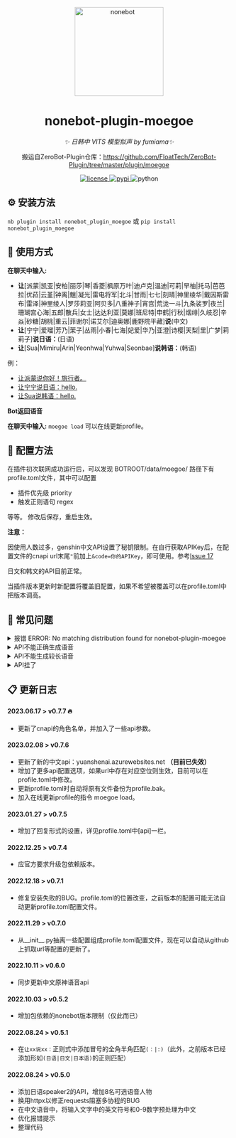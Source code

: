 <!--
 * @Author         : yiyuiii
 * @Date           : 2022-10-11 20:00:00
 * @LastEditors    : yiyuiii
 * @LastEditTime   : 2023-06-17 11:00:00
 * @Description    : None
 * @GitHub         : https://github.com/yiyuiii
-->

<!-- markdownlint-disable MD033 MD036 MD041 -->

<p align="center">
  <a href="https://v2.nonebot.dev/"><img src="https://v2.nonebot.dev/logo.png" width="200" height="200" alt="nonebot"></a>
</p>

<div align="center">

# nonebot-plugin-moegoe

_✨ 日韩中 VITS 模型拟声 by fumiama✨_

搬运自ZeroBot-Plugin仓库：https://github.com/FloatTech/ZeroBot-Plugin/tree/master/plugin/moegoe

</div>

<p align="center">
  <a href="https://raw.githubusercontent.com/Yiyuiii/nonebot-plugin-moegoe/master/LICENSE">
    <img src="https://img.shields.io/github/license/Yiyuiii/nonebot-plugin-moegoe.svg" alt="license">
  </a>
  <a href="https://pypi.python.org/pypi/nonebot-plugin-moegoe">
    <img src="https://img.shields.io/pypi/v/nonebot-plugin-moegoe.svg" alt="pypi">
  </a>
  <img src="https://img.shields.io/badge/python-3.8+-blue.svg" alt="python">
</p>

## :gear: 安装方法

`nb plugin install nonebot_plugin_moegoe`
或 `pip install nonebot_plugin_moegoe`

## :rocket: 使用方式

**在聊天中输入:**

- **让**[派蒙|凯亚|安柏|丽莎|琴|香菱|枫原万叶|迪卢克|温迪|可莉|早柚|托马|芭芭拉|优菈|云堇|钟离|魈|凝光|雷电将军|北斗|甘雨|七七|刻晴|神里绫华|戴因斯雷布|雷泽|神里绫人|罗莎莉亚|阿贝多|八重神子|宵宫|荒泷一斗|九条裟罗|夜兰|珊瑚宫心海|五郎|散兵|女士|达达利亚|莫娜|班尼特|申鹤|行秋|烟绯|久岐忍|辛焱|砂糖|胡桃|重云|菲谢尔|诺艾尔|迪奥娜|鹿野院平藏]**说**(中文)
- **让**[宁宁|爱瑠|芳乃|茉子|丛雨|小春|七海|妃爱|华乃|亚澄|诗樱|天梨|里|广梦|莉莉子]**说日语：**(日语)
- **让**[Sua|Mimiru|Arin|Yeonhwa|Yuhwa|Seonbae]**说韩语：**(韩语)

例：

- [让派蒙说你好！旅行者。](https://genshin.azurewebsites.net/api/speak?format=mp3&text=你好！旅行者。&id=0)
- [让宁宁说日语：hello.](https://moegoe.azurewebsites.net/api/speak?text=hello!&id=0)
- [让Sua说韩语：hello.](https://moegoe.azurewebsites.net/api/speakkr?text=hello!&id=0)

**Bot返回语音**

<!-- <p align="center">
  <audio src="https://yuanshenai.azurewebsites.net/api?speaker=派蒙&text=你好！旅行者。&format=mp3&length=1&noise=0.6&noisew=0.8"></audio>

<audio src="https://moegoe.azurewebsites.net/api/speak?text=hello!&id=0"></audio>

<audio src="https://moegoe.azurewebsites.net/api/speakkr?text=hello!&id=0"></audio>
</p> -->

**在聊天中输入:**  `moegoe load` 可以在线更新profile。

## :wrench: 配置方法

在插件初次联网成功运行后，可以发现 BOTROOT/data/moegoe/ 路径下有profile.toml文件，其中可以配置

- 插件优先级 priority
- 触发正则语句 regex

等等。 修改后保存，重启生效。

**注意：**

因使用人数过多，genshin中文API设置了秘钥限制。在自行获取APIKey后，在配置文件的cnapi url末尾`"`前加上`&code=你的APIKey`，即可使用。参考[Issue 17](https://github.com/Yiyuiii/nonebot-plugin-moegoe/issues/17#issuecomment-1336317427)

日文和韩文的API目前正常。

当插件版本更新时新配置将覆盖旧配置，如果不希望被覆盖可以在profile.toml中把版本调高。

## :speech_balloon: 常见问题

<details>
<summary>报错 ERROR: No matching distribution found for nonebot-plugin-moegoe</summary>

[Issue 1](https://github.com/Yiyuiii/nonebot-plugin-moegoe/issues/1)

 - 注意安装的包名是带**下划线**的：nonebot_plugin_moegoe
</details>

<details>
<summary>API不能正确生成语音</summary>

[Issue 2](https://github.com/Yiyuiii/nonebot-plugin-moegoe/issues/2) | [Issue 4](https://github.com/Yiyuiii/nonebot-plugin-moegoe/issues/4)

- 第一种情况：**中文语音api对输入要求很严**，只支持中文字符和几个标点符号，输入如果包含api无法处理的字符就会无法生成语音，包括英文、叠词、奇怪标点符号等就大概率不行。
- 第二种情况：当后台在报`encode silk failed: convert pcm file error: exec: "ffmpeg": executable file not found in %PATH% `错误时，表示go-cqhttp编码音频所依赖的ffmpeg包没有被安装，所以不能发送音频。**请自行安装ffmpeg**。*（不过ffmpeg可能不是必须的。如果有人在不安装ffmpeg时能正常使用，请向我反馈，这一点还没有经过测试。）*
- 第三种情况：**本插件默认优先级为5**，若有其它的插件优先级比5强，且该插件有block截断，则本插件可能无法收到并处理消息。目前需要自行调整插件的优先级。
</details>

<details>
<summary>API不能生成较长语音</summary>

目前API生成较长语音的速度很慢（从数十秒到数分钟），为避免该类请求的并发造成资源阻塞，代码中限制了请求时长，可自行修改。

`resp = await client.get(url, timeout=120)`
</details>

<details>
<summary>API挂了</summary>

[Issue 7](https://github.com/Yiyuiii/nonebot-plugin-moegoe/issues/7) | [Issue 15](https://github.com/Yiyuiii/nonebot-plugin-moegoe/issues/15)

</details>


## :clipboard: 更新日志

#### 2023.06.17 > v0.7.7 :fire:

- 更新了cnapi的角色名单，并加入了一些api参数。

#### 2023.02.08 > v0.7.6

- 更新了新的中文api：yuanshenai.azurewebsites.net **（目前已失效）**
- 增加了更多api配置选项，如果url中存在对应空位则生效，目前可以在profile.toml中修改。
- 更新profile.toml时自动将原有文件备份为profile.bak。
- 加入在线更新profile的指令 moegoe load。

#### 2023.01.27 > v0.7.5 ​

- 增加了回复形式的设置，详见profile.toml中[api]一栏。

#### 2022.12.25 > v0.7.4

- 应官方要求升级包依赖版本。

#### 2022.12.18 > v0.7.1
- 修复安装失败的BUG。profile.toml的位置改变，之前版本的配置可能无法自动更新profile.toml配置文件。

#### 2022.11.29 > v0.7.0
- 从__init__.py抽离一些配置组成profile.toml配置文件，现在可以自动从github上抓取url等配置的更新了。

#### 2022.10.11 > v0.6.0
- 同步更新中文原神语音api

#### 2022.10.03 > v0.5.2
- 增加包依赖的nonebot版本限制（仅此而已）

#### 2022.08.24 > v0.5.1
- 在`让xx说xx：`正则式中添加冒号的全角半角匹配`(：|:)`（此外，之前版本已经添加形如`(日语|日文|日本语)`的正则匹配）

#### 2022.08.24 > v0.5.0
- 添加日语speaker2的API，增加8名可选语音人物
- 换用httpx以修正requests阻塞多协程的BUG
- 在中文语音中，将输入文字中的英文符号和0-9数字预处理为中文
- 优化报错提示
- 整理代码

